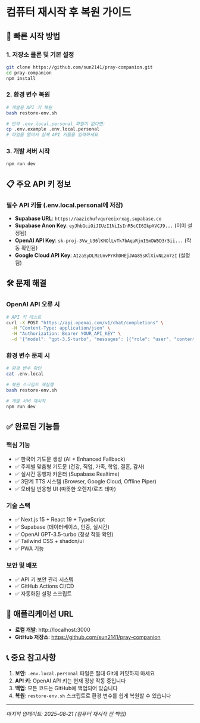 # 컴퓨터 재시작 후 복원 가이드

## 🚀 빠른 시작 방법

### 1. 저장소 클론 및 기본 설정
```bash
git clone https://github.com/sun2141/pray-companion.git
cd pray-companion
npm install
```

### 2. 환경 변수 복원
```bash
# 개발용 API 키 복원
bash restore-env.sh

# 만약 .env.local.personal 파일이 없다면:
cp .env.example .env.local.personal
# 파일을 열어서 실제 API 키들을 입력하세요
```

### 3. 개발 서버 시작
```bash
npm run dev
```

## 📋 주요 API 키 정보

### 필수 API 키들 (.env.local.personal에 저장)
- **Supabase URL**: `https://aaziehufvqureeixrxag.supabase.co`
- **Supabase Anon Key**: `eyJhbGciOiJIUzI1NiIsInR5cCI6IkpXVCJ9...` (이미 설정됨)
- **OpenAI API Key**: `sk-proj-3Vw_U36lKNOlLvTk7bAqaRjnISmDW5D3r5ii...` (작동 확인됨)
- **Google Cloud API Key**: `AIzaSyDLMzUnvPrKhDHEjJAG85sKlXivNLzm7zI` (설정됨)

## 🛠️ 문제 해결

### OpenAI API 오류 시
```bash
# API 키 테스트
curl -X POST "https://api.openai.com/v1/chat/completions" \
  -H "Content-Type: application/json" \
  -H "Authorization: Bearer YOUR_API_KEY" \
  -d '{"model": "gpt-3.5-turbo", "messages": [{"role": "user", "content": "Hello"}], "max_tokens": 5}'
```

### 환경 변수 문제 시
```bash
# 환경 변수 확인
cat .env.local

# 복원 스크립트 재실행
bash restore-env.sh

# 개발 서버 재시작
npm run dev
```

## ✅ 완료된 기능들

### 핵심 기능
- ✅ 한국어 기도문 생성 (AI + Enhanced Fallback)
- ✅ 주제별 맞춤형 기도문 (건강, 직업, 가족, 학업, 결혼, 감사)
- ✅ 실시간 동행자 카운터 (Supabase Realtime)
- ✅ 3단계 TTS 시스템 (Browser, Google Cloud, Offline Piper)
- ✅ 모바일 반응형 UI (따뜻한 오렌지/로즈 테마)

### 기술 스택
- ✅ Next.js 15 + React 19 + TypeScript
- ✅ Supabase (데이터베이스, 인증, 실시간)
- ✅ OpenAI GPT-3.5-turbo (정상 작동 확인)
- ✅ Tailwind CSS + shadcn/ui
- ✅ PWA 기능

### 보안 및 배포
- ✅ API 키 보안 관리 시스템
- ✅ GitHub Actions CI/CD
- ✅ 자동화된 설정 스크립트

## 📱 애플리케이션 URL
- **로컬 개발**: http://localhost:3000
- **GitHub 저장소**: https://github.com/sun2141/pray-companion

## 📞 중요 참고사항

1. **보안**: `.env.local.personal` 파일은 절대 Git에 커밋하지 마세요
2. **API 키**: OpenAI API 키는 현재 정상 작동 중입니다
3. **백업**: 모든 코드는 GitHub에 백업되어 있습니다
4. **복원**: `restore-env.sh` 스크립트로 환경 변수를 쉽게 복원할 수 있습니다

---

*마지막 업데이트: 2025-08-21 (컴퓨터 재시작 전 백업)*
